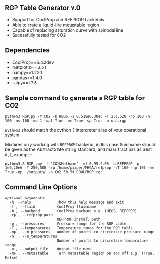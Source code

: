 

RGP Table Generator v.0
-----------------------
- Support for CoolProp and REFPROP backends
- Able to crate a liquid-like metastable region 
- Capable of replacing saturation curve with spinodal line
- Sucessfully tested for CO2

Dependencies
------------
- CoolProp==6.4.2dev 
- matplotlib==3.5.1
- numpy==1.22.1
- pandas==1.4.0
- scipy==1.7.3

Sample command to generate a RGP table for CO2
----------------------------------------------
```python3 RGP.py -f CO2 -b HEOS -p 0.518e6,30e6 -T 230,520 -np 100 -nT 100 -ns 100 -mo 1 -sat True -me True -sp True -o out.rgp```

`python3` should match the python 3 interpreter alias of your operational system

Mixtures only working with `REFPROP` backend, in this case fluid name should be given as the AbstractState string standard, and mass fractions as a list `0,1`, example:

```python3.8 RGP_.py -f 'CO2&Methane' -mf 0.95,0.05 -b REFPROP -p 1e6,20e6 -T 250,500 -rp /home/ppiper/MEGA/refprop -nT 100 -np 100 -me True -op ./outputs/ -o CO2_50_50_COOLPROP.rgp```


Command Line Options
--------------------
```
optional arguments:
  -h, --help            show this help message and exit
  -f , --fluid          CoolProp fluidname
  -b , --backend        CoolProp backend e.g. (HEOS, REFPROP)
  -rp , --refprop_path 
                        REFPROP install path
  -p , --pressures      Pressure range for the RGP table
  -T , --temperatures   Temperature range for the RGP table
  -np , --n_pressures   Number of points to discretize pressure range
  -nT , --n_temperatures 
                        Number of points to discretize temperature range
  -o , --output_file    Output file name
  -me , --metastable    Turn metastable region on and off e.g. (True, False)
```
